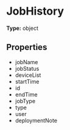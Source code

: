 # JobHistory


**Type:** object

## Properties
* jobName
* jobStatus
* deviceList
* startTime
* id
* endTime
* jobType
* type
* user
* deploymentNote
